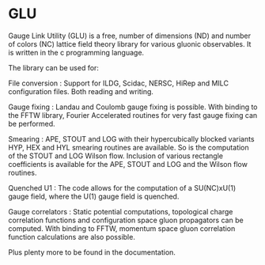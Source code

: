 GLU
===

Gauge Link Utility (GLU) is a free, number of dimensions (ND) and number of colors (NC) lattice field theory library for various gluonic observables. It is written in the c programming language.

The library can be used for:

File conversion : Support for ILDG, Scidac, NERSC, HiRep and MILC configuration files. Both reading and writing.

Gauge fixing : Landau and Coulomb gauge fixing is possible. With binding to the FFTW library, Fourier Accelerated routines                for very fast gauge fixing can be performed.

Smearing : APE, STOUT and LOG with their hypercubically blocked variants HYP, HEX and HYL smearing routines are available.            So is the computation of the STOUT and LOG Wilson flow. Inclusion of various rectangle coefficients is
           available for the APE, STOUT and LOG and the Wilson flow routines.
           
Quenched U1 : The code allows for the computation of a SU(NC)xU(1) gauge field, where the U(1) gauge field is quenched.

Gauge correlators : Static potential computations, topological charge correlation functions and configuration space gluon 
                    propagators can be computed. With binding to FFTW, momentum space gluon correlation function 
                    calculations are also possible.
                    
Plus plenty more to be found in the documentation.



